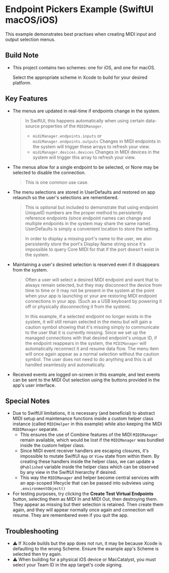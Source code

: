 # Endpoint Pickers Example (SwiftUI macOS/iOS)

This example demonstrates best practises when creating MIDI input and output selection menus.

## Build Note

- This project contains two schemes: one for iOS, and one for macOS.

  Select the appropriate scheme in Xcode to build for your desired platform.

## Key Features

- The menus are updated in real-time if endpoints change in the system.
  > In SwiftUI, this happens automatically when using certain data-source properties of the `MIDIManager`.
  >
  > - `midiManager.endpoints.inputs` or `midiManager.endpoints.outputs`
  >   Changes in MIDI endpoints in the system will trigger these arrays to refresh your view.
  > - `midiManager.devices.devices`
  >   Changes in MIDI devices in the system will trigger this array to refresh your view.
  
- The menus allow for a single endpoint to be selected, or None may be selected to disable the connection.
  > This is one common use case.

- The menu selections are stored in UserDefaults and restored on app relaunch so the user's selections are remembered.
  > This is optional but included to demonstrate that using endpoint UniqueID numbers are the proper method to persistently reference endpoints (since endpoint names can change and multiple endpoints in the system may share the same name). UserDefaults is simply a convenient location to store the setting.
  >
  > In order to display a missing port's name to the user, we also persistently store the port's Display Name string since it's impossible to query Core MIDI for that if the port doesn't exist in the system.
  
- Maintaining a user's desired selection is reserved even if it disappears from the system.
  > Often a user will select a desired MIDI endpoint and want that to always remain selected, but they may disconnect the device from time to time or it may not be present in the system at the point when your app is launching or your are restoring MIDI endpoint connections in your app. (Such as a USB keyboard by powering it off or physically disconnecting it from the system).
  >
  > In this example, if a selected endpoint no longer exists in the system, it will still remain selected in the menu but will gain a caution symbol showing that it's missing simply to communicate to the user that it is currently missing. Since we set up the managed connections with that desired endpoint's unique ID, if the endpoint reappears in the system, the `MIDIManager` will automatically reconnect it and resume data flow. The menu item will once again appear as a normal selection without the caution symbol. The user does not need to do anything and this is all handled seamlessly and automatically.
  
- Received events are logged on-screen in this example, and test events can be sent to the MIDI Out selection using the buttons provided in the app's user interface.

## Special Notes

- Due to SwiftUI limitations, it is necessary (and beneficial) to abstract MIDI setup and maintenance functions inside a custom helper class instance (called `MIDIHelper` in this example) while also keeping the MIDI `MIDIManager` separate.
  - This ensures the use of Combine features of the MIDI `MIDIManager` remain available, which would be lost if the `MIDIManager` was bundled inside the custom helper class.
  - Since MIDI event receiver handlers are escaping closures, it's impossible to mutate SwiftUI `App` or `View` state from within them. By creating these handlers inside the helper class, we can update a `@Published` variable inside the helper class which can be observed by any view in the SwiftUI hierarchy if desired.
  - This way the `MIDIManager` and helper become central services with an app-scoped lifecycle that can be passed into subviews using `.environmentObject()`
- For testing purposes, try clicking the **Create Test Virtual Endpoints** button, selecting them as MIDI In and MIDI Out, then destroying them. They appear as missing but their selection is retained. Then create them again, and they will appear normally once again and connection will resume. They are remembered even if you quit the app.

## Troubleshooting

- ⚠️ If Xcode builds but the app does not run, it may be because Xcode is defaulting to the wrong Scheme. Ensure the example app's Scheme is selected then try again.
- ⚠️ When building for a physical iOS device or MacCatalyst, you must select your Team ID in the app target's code signing.
